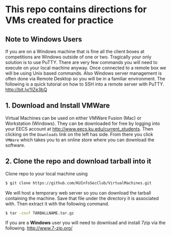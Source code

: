# This repo contains directions for VMs created for practice

## Note to Windows Users
If you are on a Windows machine that is fine all the client boxes at competitions are Windows outside of one or two. Tragically your only solution is to use PuTTY. There are very few commands you will need to execute on your local machine anyway. Once connected to a remote box we will be using Unix based commands. Also Windows server management is often done via Remote Desktop so you will be in a familiar environment. The following is a quick tutorial on how to SSH into a remote server with PuTTY. http://bit.ly/1IZe3bQ

## 1. Download and Install VMWare
Virtual Machines can be used on either VMWare Fusion (Mac) or Workstation (Windows). They can be downloaded for free by logging into your EECS account at http://www.eecs.ku.edu/current_students. Then clicking on the `Downloads` link on the left has side. From there you click `VMWare` which takes you to an online store where you can download the software.

## 2. Clone the repo and download tarball into it
Clone repo to your local machine using
```bash
$ git clone https://github.com/KUInfoSecClub/VirtualMachines.git
```

We will host a temporary web server so you can download the tarball containing the machine. Save that file under the directory it is associated with. Then extract it with the following command.

```bash
$ tar -zxvf TARBALLNAME.tar.gz
```

If you are a **Windows** user you will need to download and install 7zip via the following. http://www.7-zip.org/
